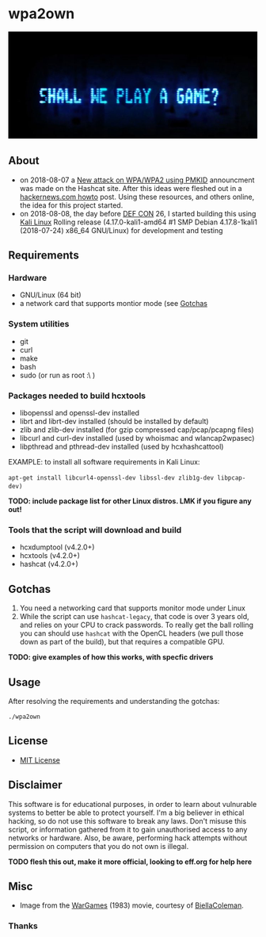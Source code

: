 # wpa2own

<div align="center"><img src="logo.jpg" alt="SHALL WE PLAY A GAME?"></div>

## About

- on 2018-08-07 a [New attack on WPA/WPA2 using PMKID](https://hashcat.net/forum/thread-7717.html) announcment was made on the Hashcat site. After this ideas were fleshed out in a [hackernews.com howto](https://thehackernews.com/2018/08/how-to-hack-wifi-password.html) post. Using these resources, and others online, the idea for this project started.
- on 2018-08-08, the day before [DEF CON](https://defcon.org) 26, I started building this using [Kali Linux](https://www.kali.org/) Rolling release (4.17.0-kali1-amd64 #1 SMP Debian 4.17.8-1kali1 (2018-07-24) x86_64 GNU/Linux) for development and testing

## Requirements

### Hardware

- GNU/Linux (64 bit)
- a network card that supports montior mode (see [Gotchas](#gotchas)

### System utilities

- git
- curl
- make
- bash
- sudo (or run as root :\ )

### Packages needed to build hcxtools 
  
- libopenssl and openssl-dev installed
- librt and librt-dev installed (should be installed by default)
- zlib and zlib-dev installed (for gzip compressed cap/pcap/pcapng files)
- libcurl and curl-dev installed (used by whoismac and wlancap2wpasec)
- libpthread and pthread-dev installed (used by hcxhashcattool)
       
EXAMPLE: to install all software requirements in Kali Linux: 

```apt-get install libcurl4-openssl-dev libssl-dev zlib1g-dev libpcap-dev)```

__TODO: include package list for other Linux distros. LMK if you figure any out!__

### Tools that the script will download and build

- hcxdumptool (v4.2.0+)
- hcxtools (v4.2.0+)
- hashcat (v4.2.0+)

## Gotchas

1) You need a networking card that supports monitor mode under Linux
2) While the script can use `hashcat-legacy`, that code is over 3 years old, and relies on your CPU to crack passwords. To really get the ball rolling you can should use `hashcat` with the OpenCL headers (we pull those down as part of the build), but that requires a compatible GPU.

__TODO: give examples of how this works, with specfic drivers__

## Usage

After resolving the requirements and understanding the gotchas:

```
./wpa2own
```

## License

* [MIT License](LICENSE)

## Disclaimer

This software is for educational purposes, in order to learn about vulnurable systems to better be able to protect yourself. I'm a big believer in ethical hacking, so do not use this software to break any laws. Don't misuse this script, or information gathered from it to gain unauthorised access to any networks or hardware. Also, be aware, performing hack attempts without permission on computers that you do not own is illegal.

__TODO flesh this out, make it more official, looking to eff.org for help here__

## Misc

* Image from the [WarGames](https://www.imdb.com/title/tt0086567) (1983) movie, courtesy of [BiellaColeman](https://twitter.com/BiellaColeman/status/1025078579892285440). 

### Thanks
